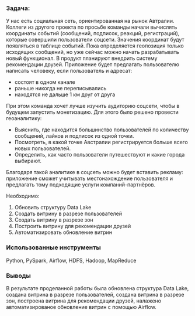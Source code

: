 ### Задача:
У нас есть социальная сеть, ориентированная на рынок Автралии. 
Коллеги из другого проекта по просьбе команды начали вычислять координаты событий (сообщений, подписок, реакций, регистраций), которые совершили пользователи соцсети. Значения координат будут появляться в таблице событий. Пока определяется геопозиция только исходящих сообщений, но уже сейчас можно начать разрабатывать новый функционал. 
В продукт планируют внедрить систему рекомендации друзей. Приложение будет предлагать пользователю написать человеку, если пользователь и адресат:
* состоят в одном канале
* раньше никогда не переписывались
* находятся не дальше 1 км друг от друга

При этом команда хочет лучше изучить аудиторию соцсети, чтобы в будущем запустить монетизацию. Для этого было решено провести геоаналитику:
* Выяснить, где находится большинство пользователей по количеству сообщений, лайков и подписок из одной точки.
* Посмотреть, в какой точке Австралии регистрируется больше всего новых пользователей.
* Определить, как часто пользователи путешествуют и какие города выбирают.

Благодаря такой аналитике в соцсеть можно будет вставить рекламу: приложение сможет учитывать местонахождение пользователя и предлагать тому подходящие услуги компаний-партнёров. 

Необходимо:
1. Обновить структуру Data Lake
2. Создать витрину в разрезе пользователей
3. Создать витрину в разрезе зон
4. Построить витрину для рекомендации друзей
5. Автоматизировать обновление витрин

### Использованные инструменты
Python, PySpark, Airflow, HDFS, Hadoop, MapReduce

### Выводы
В результате проделанной работы была обновлена структура Data Lake, создана витрина в разрезе пользователей, создана витрина в разрезе зон, построена витрина для рекомендации друзей, налажено автоматизированое обновление витрин с помощью Airflow.
